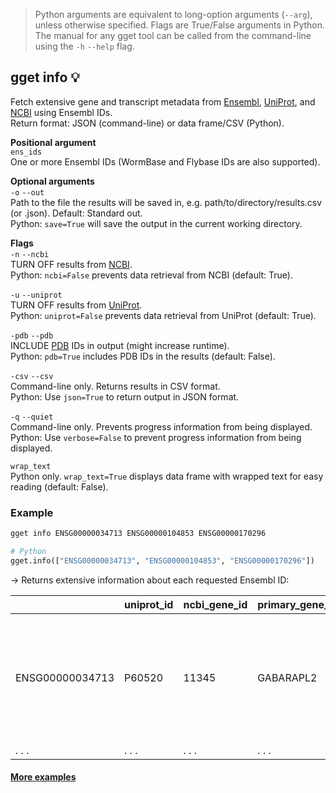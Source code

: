 > Python arguments are equivalent to long-option arguments (`--arg`), unless otherwise specified. Flags are True/False arguments in Python. The manual for any gget tool can be called from the command-line using the `-h` `--help` flag.  
## gget info 💡
Fetch extensive gene and transcript metadata from [Ensembl](https://www.ensembl.org/), [UniProt](https://www.uniprot.org/), and [NCBI](https://www.ncbi.nlm.nih.gov/) using Ensembl IDs.  
Return format: JSON (command-line) or data frame/CSV (Python).

**Positional argument**  
`ens_ids`   
One or more Ensembl IDs (WormBase and Flybase IDs are also supported).

**Optional arguments**  
`-o` `--out`   
Path to the file the results will be saved in, e.g. path/to/directory/results.csv (or .json). Default: Standard out.    
Python: `save=True` will save the output in the current working directory.

**Flags**  
`-n` `--ncbi`  
TURN OFF results from [NCBI](https://www.ncbi.nlm.nih.gov/).  
Python: `ncbi=False` prevents data retrieval from NCBI (default: True).    

`-u` `--uniprot`  
TURN OFF results from [UniProt](https://www.uniprot.org/).  
Python: `uniprot=False` prevents data retrieval from UniProt (default: True).   

`-pdb` `--pdb`  
INCLUDE [PDB](https://www.ebi.ac.uk/pdbe/) IDs in output (might increase runtime).  
Python: `pdb=True` includes PDB IDs in the results (default: False).   

`-csv` `--csv`  
Command-line only. Returns results in CSV format.  
Python: Use `json=True` to return output in JSON format.

`-q` `--quiet`   
Command-line only. Prevents progress information from being displayed.  
Python: Use `verbose=False` to prevent progress information from being displayed.  

`wrap_text`  
Python only. `wrap_text=True` displays data frame with wrapped text for easy reading (default: False).  


### Example
```bash
gget info ENSG00000034713 ENSG00000104853 ENSG00000170296
```
```python
# Python
gget.info(["ENSG00000034713", "ENSG00000104853", "ENSG00000170296"])
```
&rarr; Returns extensive information about each requested Ensembl ID:  

|      | uniprot_id     | ncbi_gene_id     | primary_gene_name | synonyms | protein_names | ensembl_description | uniprot_description | ncbi_description | biotype | canonical_transcript | ... |
| -------------- |-------------------------| ------------------------| -------------- | ----------|-----|----|----|----|----|----|----|
| ENSG00000034713| P60520 | 11345 | GABARAPL2 | [ATG8, ATG8C, FLC3A, GABARAPL2, GATE-16, GATE16, GEF-2, GEF2] | Gamma-aminobutyric acid receptor-associated protein like 2 (GABA(A) receptor-associated protein-like 2)... | GABA type A receptor associated protein like 2 [Source:HGNC Symbol;Acc:HGNC:13291] | FUNCTION: Ubiquitin-like modifier involved in intra- Golgi traffic (By similarity). Modulates intra-Golgi transport through coupling between NSF activity and ... | Enables ubiquitin protein ligase binding activity. Involved in negative regulation of proteasomal protein catabolic process and protein... | protein_coding | ENST00000037243.7 |... |
| . . .            | . . .                     | . . .                     | . . .            | . . .       | . . . | . . . | . . . | . . . | . . . | . . . | ... |
  
#### [More examples](https://github.com/pachterlab/gget_examples)
